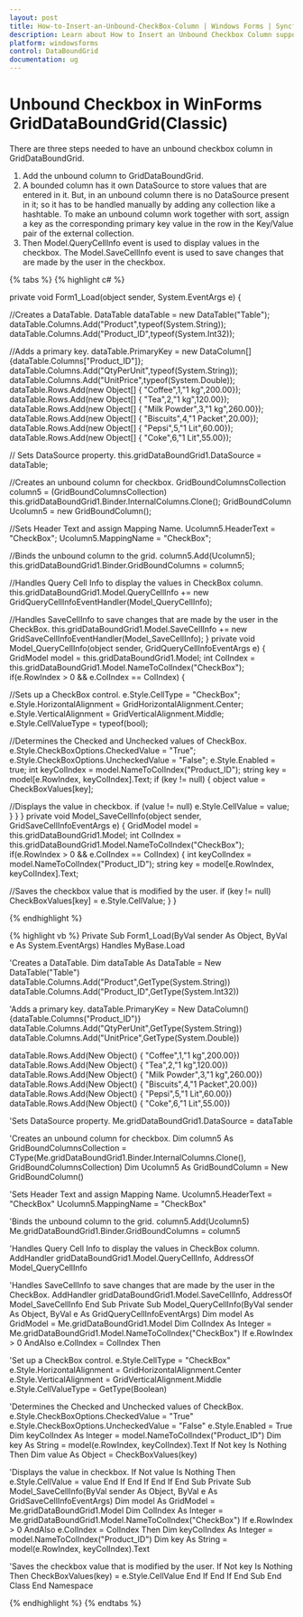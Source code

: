 ```yaml
---
layout: post
title: How-to-Insert-an-Unbound-CheckBox-Column | Windows Forms | Syncfusion
description: Learn about How to Insert an Unbound Checkbox Column support in Syncfusion Windows Forms GridDataBoundGrid(Classic) control and more details.
platform: windowsforms
control: DataBoundGrid
documentation: ug
---
```


# Unbound Checkbox in WinForms GridDataBoundGrid(Classic)

There are three steps needed to have an unbound checkbox column in GridDataBoundGrid.

1. Add the unbound column to GridDataBoundGrid.
2. A bounded column has it own DataSource to store values that are entered in it. But, in an unbound column there is no DataSource present in it; so it has to be handled manually by adding any collection like a hashtable. To make an unbound column work together with sort, assign a key as the corresponding primary key value in the row in the Key/Value pair of the external collection.
3. Then Model.QueryCellInfo event is used to display values in the checkbox. The Model.SaveCellInfo event is used to save changes that are made by the user in the checkbox.

{% tabs %}
{% highlight c# %}

private void Form1_Load(object sender, System.EventArgs e)
{

//Creates a DataTable.
    DataTable dataTable = new DataTable("Table");
    dataTable.Columns.Add("Product",typeof(System.String));
    dataTable.Columns.Add("Product_ID",typeof(System.Int32));

//Adds a primary key.
    dataTable.PrimaryKey = new DataColumn[] {dataTable.Columns["Product_ID"]};
    dataTable.Columns.Add("QtyPerUnit",typeof(System.String));
    dataTable.Columns.Add("UnitPrice",typeof(System.Double));
    dataTable.Rows.Add(new Object[] { "Coffee",1,"1 kg",200.00});
    dataTable.Rows.Add(new Object[] { "Tea",2,"1 kg",120.00});
    dataTable.Rows.Add(new Object[] { "Milk Powder",3,"1 kg",260.00});
    dataTable.Rows.Add(new Object[] { "Biscuits",4,"1 Packet",20.00});
    dataTable.Rows.Add(new Object[] { "Pepsi",5,"1 Lit",60.00});
    dataTable.Rows.Add(new Object[] { "Coke",6,"1 Lit",55.00});

// Sets DataSource property.
    this.gridDataBoundGrid1.DataSource = dataTable;

//Creates an unbound column for checkbox.
    GridBoundColumnsCollection column5 = (GridBoundColumnsCollection) this.gridDataBoundGrid1.Binder.InternalColumns.Clone();
    GridBoundColumn Ucolumn5 = new GridBoundColumn();

//Sets Header Text and assign Mapping Name.
    Ucolumn5.HeaderText = "CheckBox";
    Ucolumn5.MappingName = "CheckBox";

//Binds the unbound column to the grid.
    column5.Add(Ucolumn5);
    this.gridDataBoundGrid1.Binder.GridBoundColumns = column5;

//Handles Query Cell Info to display the values in CheckBox column.
    this.gridDataBoundGrid1.Model.QueryCellInfo += new GridQueryCellInfoEventHandler(Model_QueryCellInfo);

//Handles SaveCellInfo to save changes that are made by the user in the CheckBox.
    this.gridDataBoundGrid1.Model.SaveCellInfo += new GridSaveCellInfoEventHandler(Model_SaveCellInfo);
}
private void Model_QueryCellInfo(object sender, GridQueryCellInfoEventArgs e)
{
    GridModel model = this.gridDataBoundGrid1.Model;
    int ColIndex = this.gridDataBoundGrid1.Model.NameToColIndex("CheckBox");
    if(e.RowIndex > 0 && e.ColIndex == ColIndex)
    {

//Sets up a CheckBox control.
        e.Style.CellType = "CheckBox";
        e.Style.HorizontalAlignment = GridHorizontalAlignment.Center;
        e.Style.VerticalAlignment = GridVerticalAlignment.Middle;
        e.Style.CellValueType = typeof(bool);

//Determines the Checked and Unchecked values of CheckBox.
        e.Style.CheckBoxOptions.CheckedValue = "True";
        e.Style.CheckBoxOptions.UncheckedValue = "False";
        e.Style.Enabled = true;
        int keyColIndex = model.NameToColIndex("Product_ID");
        string key = model[e.RowIndex, keyColIndex].Text;
        if (key != null)
        {
            object value = CheckBoxValues[key];

//Displays the value in checkbox.
            if (value != null)
            e.Style.CellValue = value;
        }
    }
}
private void Model_SaveCellInfo(object sender, GridSaveCellInfoEventArgs e)
{
    GridModel model = this.gridDataBoundGrid1.Model;
    int ColIndex = this.gridDataBoundGrid1.Model.NameToColIndex("CheckBox");
    if(e.RowIndex > 0 && e.ColIndex == ColIndex)
    {
        int keyColIndex = model.NameToColIndex("Product_ID");
        string key = model[e.RowIndex, keyColIndex].Text;

//Saves the checkbox value that is modified by the user.
        if (key != null)
        CheckBoxValues[key] = e.Style.CellValue;
    }
}

{% endhighlight %}

{% highlight vb %}
Private Sub Form1_Load(ByVal sender As Object, ByVal e As System.EventArgs) Handles MyBase.Load

'Creates a DataTable.
Dim dataTable As DataTable = New DataTable("Table")
dataTable.Columns.Add("Product",GetType(System.String))
dataTable.Columns.Add("Product_ID",GetType(System.Int32))

'Adds a primary key.
dataTable.PrimaryKey = New DataColumn() {dataTable.Columns("Product_ID")}
dataTable.Columns.Add("QtyPerUnit",GetType(System.String))
dataTable.Columns.Add("UnitPrice",GetType(System.Double))

dataTable.Rows.Add(New Object() { "Coffee",1,"1 kg",200.00})
dataTable.Rows.Add(New Object() { "Tea",2,"1 kg",120.00})
dataTable.Rows.Add(New Object() { "Milk Powder",3,"1 kg",260.00})
dataTable.Rows.Add(New Object() { "Biscuits",4,"1 Packet",20.00})
dataTable.Rows.Add(New Object() { "Pepsi",5,"1 Lit",60.00})
dataTable.Rows.Add(New Object() { "Coke",6,"1 Lit",55.00})

'Sets DataSource property.
Me.gridDataBoundGrid1.DataSource = dataTable

'Creates an unbound column for checkbox.
Dim column5 As GridBoundColumnsCollection = CType(Me.gridDataBoundGrid1.Binder.InternalColumns.Clone(), GridBoundColumnsCollection)
Dim Ucolumn5 As GridBoundColumn = New GridBoundColumn()

'Sets Header Text and assign Mapping Name.
Ucolumn5.HeaderText = "CheckBox"
Ucolumn5.MappingName = "CheckBox"

'Binds the unbound column to the grid.
column5.Add(Ucolumn5)
Me.gridDataBoundGrid1.Binder.GridBoundColumns = column5

'Handles Query Cell Info to display the values in CheckBox column.
AddHandler gridDataBoundGrid1.Model.QueryCellInfo, AddressOf Model_QueryCellInfo

'Handles SaveCellInfo to save changes that are made by the user in the CheckBox.
AddHandler gridDataBoundGrid1.Model.SaveCellInfo, AddressOf Model_SaveCellInfo
End Sub
Private Sub Model_QueryCellInfo(ByVal sender As Object, ByVal e As GridQueryCellInfoEventArgs)
Dim model As GridModel = Me.gridDataBoundGrid1.Model
Dim ColIndex As Integer = Me.gridDataBoundGrid1.Model.NameToColIndex("CheckBox")
If e.RowIndex > 0 AndAlso e.ColIndex = ColIndex Then

'Set up a CheckBox control.
e.Style.CellType = "CheckBox"
e.Style.HorizontalAlignment = GridHorizontalAlignment.Center
e.Style.VerticalAlignment = GridVerticalAlignment.Middle
e.Style.CellValueType = GetType(Boolean)

'Determines the Checked and Unchecked values of CheckBox.
e.Style.CheckBoxOptions.CheckedValue = "True"
e.Style.CheckBoxOptions.UncheckedValue = "False"
e.Style.Enabled = True
Dim keyColIndex As Integer = model.NameToColIndex("Product_ID")
Dim key As String = model(e.RowIndex, keyColIndex).Text
If Not key Is Nothing Then
Dim value As Object = CheckBoxValues(key)

'Displays the value in checkbox.
If Not value Is Nothing Then
e.Style.CellValue = value
End If
End If
End If
End Sub
Private Sub Model_SaveCellInfo(ByVal sender As Object, ByVal e As GridSaveCellInfoEventArgs)
Dim model As GridModel = Me.gridDataBoundGrid1.Model
Dim ColIndex As Integer = Me.gridDataBoundGrid1.Model.NameToColIndex("CheckBox")
If e.RowIndex > 0 AndAlso e.ColIndex = ColIndex Then
Dim keyColIndex As Integer = model.NameToColIndex("Product_ID")
Dim key As String = model(e.RowIndex, keyColIndex).Text

'Saves the checkbox value that is modified by the user.
If Not key Is Nothing Then
CheckBoxValues(key) = e.Style.CellValue
End If
End If
End Sub
End Class
End Namespace

{% endhighlight %}
{% endtabs %}
